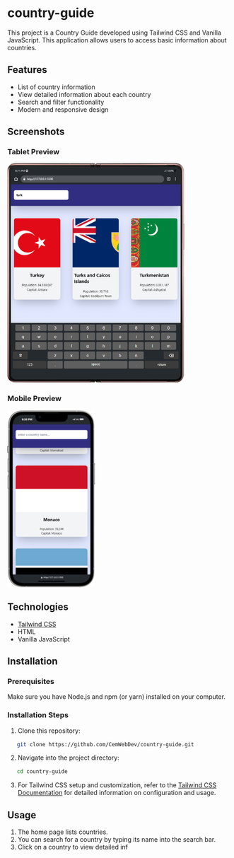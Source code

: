 # country-guide

This project is a Country Guide developed using Tailwind CSS and Vanilla JavaScript. This application allows users to access basic information about countries.

## Features

- List of country information
- View detailed information about each country
- Search and filter functionality
- Modern and responsive design

## Screenshots

### Tablet Preview

<img src='./design/tablet-design.png' width='400' height='auto'/>

### Mobile Preview

<img src='./design/mobile-design.png' width='auto' height='400'/>

## Technologies

- [Tailwind CSS](https://tailwindcss.com/)
- HTML
- Vanilla JavaScript

## Installation

### Prerequisites

Make sure you have Node.js and npm (or yarn) installed on your computer.

### Installation Steps

1. Clone this repository:

```bash
   git clone https://github.com/CemWebDev/country-guide.git
```

2. Navigate into the project directory:

```bash
   cd country-guide
```

3. For Tailwind CSS setup and customization, refer to the [Tailwind CSS Documentation](https://tailwindcss.com/docs) for detailed information on configuration and usage.

## Usage

1. The home page lists countries.
2. You can search for a country by typing its name into the search bar.
3. Click on a country to view detailed inf
